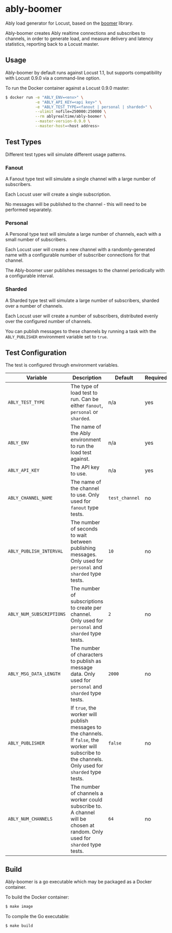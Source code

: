 # ably-boomer

Ably load generator for Locust, based on the [boomer](https://github.com/myzhan/boomer) library.

Ably-boomer creates Ably realtime connections and subscribes to channels, in order to generate load, and measure delivery and latency statistics, reporting back to a Locust master.

## Usage

Ably-boomer by default runs against Locust 1.1, but supports compatibility with Locust 0.9.0 via a command-line option.

To run the Docker container against a Locust 0.9.0 master:

```bash
$ docker run -e "ABLY_ENV=<env>" \
             -e "ABLY_API_KEY=<api key>" \
             -e "ABLY_TEST_TYPE=<fanout | personal | sharded>" \
             --ulimit nofile=250000:250000 \
             --rm ablyrealtime/ably-boomer \
             --master-version-0.9.0 \
             --master-host=<host address>
```

## Test Types

Different test types will simulate different usage patterns.

### Fanout

A Fanout type test will simulate a single channel with a large number of subscribers.

Each Locust user will create a single subscription.

No messages will be published to the channel - this will need to be performed separately.

### Personal

A Personal type test will simulate a large number of channels, each with a small number of subscribers.

Each Locust user will create a new channel with a randomly-generated name with a configurable number of subscriber connections for that channel.

The Ably-boomer user publishes messages to the channel periodically with a configurable interval.

### Sharded

A Sharded type test will simulate a large number of subscribers, sharded over a number of channels.

Each Locust user will create a number of subscribers, distributed evenly over the configured number of channels.

You can publish messages to these channels by running a task with the `ABLY_PUBLISHER` environment variable set to `true`.

## Test Configuration

The test is configured through environment variables.

Variable | Description | Default | Required
--- | --- | --- | ---
`ABLY_TEST_TYPE` | The type of load test to run. Can be either `fanout`, `personal` or `sharded`. | n/a | yes
`ABLY_ENV` | The name of the Ably environment to run the load test against. | n/a | yes
`ABLY_API_KEY` | The API key to use. | n/a | yes
`ABLY_CHANNEL_NAME` | The name of the channel to use. Only used for `fanout` type tests. | `test_channel` | no
`ABLY_PUBLISH_INTERVAL` | The number of seconds to wait between publishing messages. Only used for `personal` and `sharded` type tests. | `10` | no
`ABLY_NUM_SUBSCRIPTIONS` | The number of subscriptions to create per channel. Only used for `personal` and `sharded` type tests. | `2` | no
`ABLY_MSG_DATA_LENGTH` | The number of characters to publish as message data. Only used for `personal` and `sharded` type tests. | `2000` | no
`ABLY_PUBLISHER` | If `true`, the worker will publish messages to the channels. If `false`, the worker will subscribe to the channels. Only used for `sharded` type tests. | `false` | no
`ABLY_NUM_CHANNELS` | The number of channels a worker could subscribe to. A channel will be chosen at random. Only used for `sharded` type tests. | `64` | no


## Build

Ably-boomer is a go executable which may be packaged as a Docker container.

To build the Docker container:

```bash
$ make image
```

To compile the Go executable:

```bash
$ make build
```
